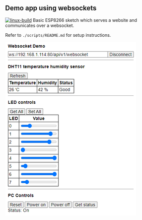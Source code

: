 ## Demo app using websockets
[![linux-build](https://github.com/FiendChain/esp8266-websocket-demo/actions/workflows/linux_build.yml/badge.svg)](https://github.com/FiendChain/esp8266-websocket-demo/actions/workflows/linux_build.yml)
Basic ESP8266 sketch which serves a website and communicates over a websocket.

Refer to ```./scripts/README.md``` for setup instructions.

![alt text](docs/screenshot_v1.png "Screenshot of website")
